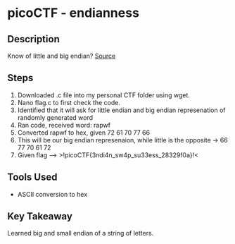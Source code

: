 # picoCTF - endianness

## Description
Know of little and big endian?
[Source](https://artifacts.picoctf.net/c_titan/119/flag.c)


## Steps
1. Downloaded .c file into my personal CTF folder using wget.
2. Nano flag.c to first check the code.
3. Identified that it will ask for little endian and big endian represenation of randomly generated word
4. Ran code, received word: rapwf
5. Converted rapwf to hex, given 72 61 70 77 66
6. This will be our big endian represenaion, while little is the opposite -> 66 77 70 61 72
7. Given flag --> >!picoCTF{3ndi4n_sw4p_su33ess_28329f0a}!<

## Tools Used
- ASCII conversion to hex

## Key Takeaway
Learned big and small endian of a string of letters.
